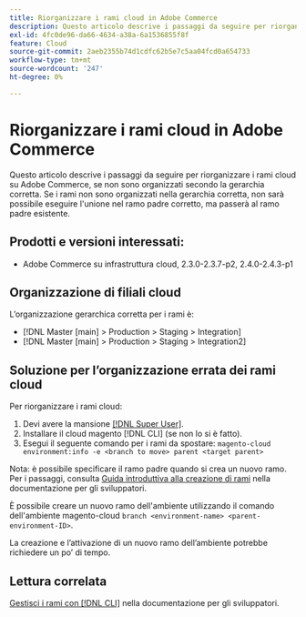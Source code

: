 ```yaml
---
title: Riorganizzare i rami cloud in Adobe Commerce
description: Questo articolo descrive i passaggi da seguire per riorganizzare i rami cloud su Adobe Commerce, se non sono organizzati secondo la gerarchia corretta. Se i rami non sono organizzati nella gerarchia corretta, non sarà possibile eseguire l'unione nel ramo padre corretto, ma passerà al ramo padre esistente.
exl-id: 4fc0de96-da66-4634-a38a-6a1536855f8f
feature: Cloud
source-git-commit: 2aeb2355b74d1cdfc62b5e7c5aa04fcd0a654733
workflow-type: tm+mt
source-wordcount: '247'
ht-degree: 0%

---
```


# Riorganizzare i rami cloud in Adobe Commerce

Questo articolo descrive i passaggi da seguire per riorganizzare i rami cloud su Adobe Commerce, se non sono organizzati secondo la gerarchia corretta. Se i rami non sono organizzati nella gerarchia corretta, non sarà possibile eseguire l&#39;unione nel ramo padre corretto, ma passerà al ramo padre esistente.

## Prodotti e versioni interessati:

* Adobe Commerce su infrastruttura cloud, 2.3.0-2.3.7-p2, 2.4.0-2.4.3-p1

## Organizzazione di filiali cloud

L’organizzazione gerarchica corretta per i rami è:

* [!DNL Master [main] > Production > Staging > Integration]
* [!DNL Master [main] > Production > Staging > Integration2]

## Soluzione per l’organizzazione errata dei rami cloud

Per riorganizzare i rami cloud:

1. Devi avere la mansione [[!DNL Super User]](https://experienceleague.adobe.com/docs/commerce-cloud-service/user-guide/project/user-access.html?lang=it).
1. Installare il cloud magento [!DNL CLI] (se non lo si è fatto).
1. Esegui il seguente comando per i rami da spostare:
   `magento-cloud environment:info -e <branch to move> parent <target parent>`

Nota: è possibile specificare il ramo padre quando si crea un nuovo ramo. Per i passaggi, consulta [Guida introduttiva alla creazione di rami](https://experienceleague.adobe.com/it/docs/commerce-cloud-service/user-guide/develop/cli-branches) nella documentazione per gli sviluppatori.

È possibile creare un nuovo ramo dell&#39;ambiente utilizzando il comando dell&#39;ambiente magento-cloud `branch <environment-name> <parent-environment-ID>`.

La creazione e l’attivazione di un nuovo ramo dell’ambiente potrebbe richiedere un po’ di tempo.

## Lettura correlata

[Gestisci i rami con  [!DNL CLI]](https://experienceleague.adobe.com/it/docs/commerce-cloud-service/user-guide/develop/cli-branches) nella documentazione per gli sviluppatori.
